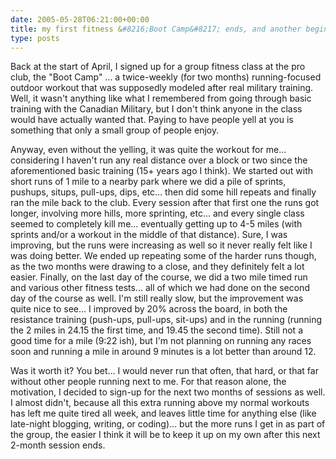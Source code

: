 ```yaml
---
date: 2005-05-28T06:21:00+00:00
title: my first fitness &#8216;Boot Camp&#8217; ends, and another begins&#8230;
type: posts
---
```

Back at the start of April, I signed up for a group fitness class at the pro club, the "Boot Camp" ... a twice-weekly (for two months) running-focused outdoor workout that was supposedly modeled after real military training. Well, it wasn't anything like what I remembered from going through basic training with the Canadian Military, but I don't think anyone in the class would have actually wanted that. Paying to have people yell at you is something that only a small group of people enjoy.

Anyway, even without the yelling, it was quite the workout for me... considering I haven't run any real distance over a block or two since the aforementioned basic training (15+ years ago I think). We started out with short runs of 1 mile to a nearby park where we did a pile of sprints, pushups, situps, pull-ups, dips, etc... then did some hill repeats and finally ran the mile back to the club. Every session after that first one the runs got longer, involving more hills, more sprinting, etc... and every single class seemed to completely kill me... eventually getting up to 4-5 miles (with sprints and/or a workout in the middle of that distance). Sure, I was improving, but the runs were increasing as well so it never really felt like I was doing better. We ended up repeating some of the harder runs though, as the two months were drawing to a close, and they definitely felt a lot easier. Finally, on the last day of the course, we did a two mile timed run and various other fitness tests... all of which we had done on the second day of the course as well. I'm still really slow, but the improvement was quite nice to see... I improved by 20% across the board, in both the resistance training (push-ups, pull-ups, sit-ups) and in the running (running the 2 miles in 24.15 the first time, and 19.45 the second time). Still not a good time for a mile (9:22 ish), but I'm not planning on running any races soon and running a mile in around 9 minutes is a lot better than around 12.

Was it worth it? You bet... I would never run that often, that hard, or that far without other people running next to me. For that reason alone, the motivation, I decided to sign-up for the next two months of sessions as well. I almost didn't, because all this extra running above my normal workouts has left me quite tired all week, and leaves little time for anything else (like late-night blogging, writing, or coding)... but the more runs I get in as part of the group, the easier I think it will be to keep it up on my own after this next 2-month session ends.

